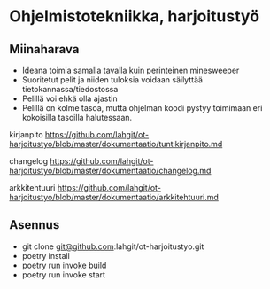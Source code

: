 # Ohjelmistotekniikka, harjoitustyö

## Miinaharava
* Ideana toimia samalla tavalla kuin perinteinen minesweeper
* Suoritetut pelit ja niiden tuloksia voidaan säilyttää tietokannassa/tiedostossa
* Pelillä voi ehkä olla ajastin
* Pelillä on kolme tasoa, mutta ohjelman koodi pystyy toimimaan eri kokoisilla tasoilla halutessaan.



kirjanpito
https://github.com/lahgit/ot-harjoitustyo/blob/master/dokumentaatio/tuntikirjanpito.md



changelog
https://github.com/lahgit/ot-harjoitustyo/blob/master/dokumentaatio/changelog.md



arkkitehtuuri
https://github.com/lahgit/ot-harjoitustyo/blob/master/dokumentaatio/arkkitehtuuri.md


## Asennus

* git clone git@github.com:lahgit/ot-harjoitustyo.git
* poetry install
* poetry run invoke build
* poetry run invoke start


